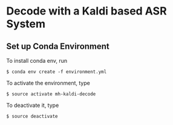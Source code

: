 # Decode with a Kaldi based ASR System

## Set up Conda Environment

To install conda env, run

    $ conda env create -f environment.yml

To activate the environment, type

    $ source activate mh-kaldi-decode

To deactivate it, type

    $ source deactivate
